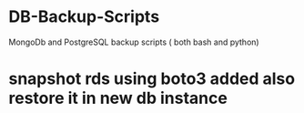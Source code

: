 # DB-Backup-Scripts
MongoDb and PostgreSQL backup scripts ( both bash and python)
# snapshot rds using boto3 added also restore it in new db instance

